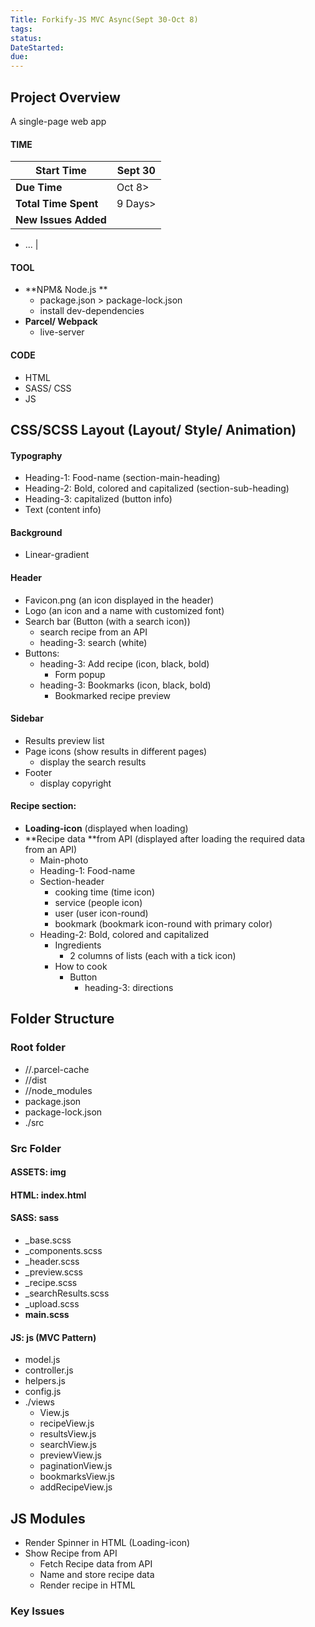 ```yaml
---
Title: Forkify-JS MVC Async(Sept 30-Oct 8)
tags:
status:
DateStarted:
due:
---
```


## Project Overview

A single-page web app

#### TIME

| **Start Time**       | Sept 30 |
| -------------------- | ------- |
| **Due Time**         | Oct 8>  |
| **Total Time Spent** | 9 Days> |
| **New Issues Added** |

- ...
  |

#### TOOL

- **NPM& Node.js **
  - package.json > package-lock.json
  - install dev-dependencies
- **Parcel/ Webpack**
  - live-server

#### CODE

- HTML
- SASS/ CSS
- JS

## CSS/SCSS Layout (Layout/ Style/ Animation)

#### Typography

- Heading-1: Food-name (section-main-heading)
- Heading-2: Bold, colored and capitalized (section-sub-heading)
- Heading-3: capitalized (button info)
- Text (content info)

#### Background

- Linear-gradient

#### Header

- Favicon.png (an icon displayed in the header)
- Logo (an icon and a name with customized font)
- Search bar (Button (with a search icon))
  - search recipe from an API
  - heading-3: search (white)
- Buttons:
  - heading-3: Add recipe (icon, black, bold)
    - Form popup
  - heading-3: Bookmarks (icon, black, bold)
    - Bookmarked recipe preview

#### Sidebar

- Results preview list
- Page icons (show results in different pages)
  - display the search results
- Footer
  - display copyright

#### Recipe section:

- **Loading-icon** (displayed when loading)
- **Recipe data **from API (displayed after loading the required data from an API)
  - Main-photo
  - Heading-1: Food-name
  - Section-header
    - cooking time (time icon)
    - service (people icon)
    - user (user icon-round)
    - bookmark (bookmark icon-round with primary color)
  - Heading-2: Bold, colored and capitalized
    - Ingredients
      - 2 columns of lists (each with a tick icon)
    - How to cook
      - Button
        - heading-3: directions

## Folder Structure

### Root folder

- //.parcel-cache
- //dist
- //node_modules
- package.json
- package-lock.json
- ./src

### Src Folder

#### ASSETS: img

#### HTML: index.html

#### SASS: sass

- \_base.scss
- \_components.scss
- \_header.scss
- \_preview.scss
- \_recipe.scss
- \_searchResults.scss
- \_upload.scss
- **main.scss**

#### JS: js (MVC Pattern)

- model.js
- controller.js
- helpers.js
- config.js
- ./views
  - View.js
  - recipeView.js
  - resultsView.js
  - searchView.js
  - previewView.js
  - paginationView.js
  - bookmarksView.js
  - addRecipeView.js

## JS Modules

- Render Spinner in HTML (Loading-icon)
- Show Recipe from API
  - Fetch Recipe data from API
  - Name and store recipe data
  - Render recipe in HTML

### Key Issues

